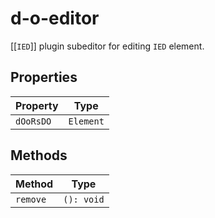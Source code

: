 # d-o-editor

[[`IED`]] plugin subeditor for editing `IED` element.

## Properties

| Property  | Type      |
|-----------|-----------|
| `dOoRsDO` | `Element` |

## Methods

| Method   | Type       |
|----------|------------|
| `remove` | `(): void` |
